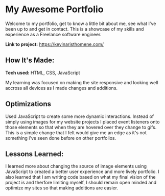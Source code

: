 # My Awesome Portfolio
Welcome to my portfolio, get to know a little bit about me, see what I've been up to and get in contact. This is a showcase of my skills and experience as a Freelance software engineer.

**Link to project:** https://kevinaristhomene.com/


## How It's Made:

**Tech used:** HTML, CSS, JavaScript

My learning was focused on making the site responsive and looking well accross all devices as I made changes and additions.  

## Optimizations

Used JavaScript to create some more dynamic interactions. Instead of simply using images for my website projects I placed event listeners onto those elements so that when they are hovered over they change to gifs. This is a simple change that I felt would give me an edge as it's not something i've seen done before on other portfolios. 

## Lessons Learned:

I learned more about changing the source of image elements using JavaScript to created a better user experience and more lively portfolio. I also learned that I am writing code based on what my final vision of the project is and therfore limiting myself, I should remain open minded and optimize my sites so that making additions are easier.
